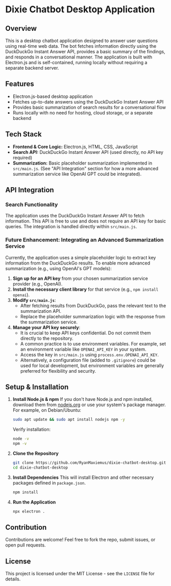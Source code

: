 # Dixie Chatbot Desktop Application

## Overview

This is a desktop chatbot application designed to answer user questions using real-time web data. The bot fetches information directly using the DuckDuckGo Instant Answer API, provides a basic summary of the findings, and responds in a conversational manner. The application is built with Electron.js and is self-contained, running locally without requiring a separate backend server.

## Features

- Electron.js-based desktop application
- Fetches up-to-date answers using the DuckDuckGo Instant Answer API
- Provides basic summarization of search results for a conversational flow
- Runs locally with no need for hosting, cloud storage, or a separate backend

## Tech Stack

- **Frontend & Core Logic:** Electron.js, HTML, CSS, JavaScript
- **Search API:** DuckDuckGo Instant Answer API (used directly, no API key required)
- **Summarization:** Basic placeholder summarization implemented in `src/main.js`. (See "API Integration" section for how a more advanced summarization service like OpenAI GPT could be integrated).

## API Integration

### Search Functionality
The application uses the DuckDuckGo Instant Answer API to fetch information. This API is free to use and does not require an API key for basic queries. The integration is handled directly within `src/main.js`.

### Future Enhancement: Integrating an Advanced Summarization Service
Currently, the application uses a simple placeholder logic to extract key information from the DuckDuckGo results. To enable more advanced summarization (e.g., using OpenAI's GPT models):

1.  **Sign up for an API key** from your chosen summarization service provider (e.g., OpenAI).
2.  **Install the necessary client library** for that service (e.g., `npm install openai`).
3.  **Modify `src/main.js`**:
    *   After fetching results from DuckDuckGo, pass the relevant text to the summarization API.
    *   Replace the placeholder summarization logic with the response from the summarization service.
4.  **Manage your API key securely**:
    *   It is crucial to keep API keys confidential. Do not commit them directly to the repository.
    *   A common practice is to use environment variables. For example, set an environment variable like `OPENAI_API_KEY` in your system.
    *   Access the key in `src/main.js` using `process.env.OPENAI_API_KEY`.
    *   Alternatively, a configuration file (added to `.gitignore`) could be used for local development, but environment variables are generally preferred for flexibility and security.

## Setup & Installation

1.  **Install Node.js & npm**
    If you don't have Node.js and npm installed, download them from [nodejs.org](https://nodejs.org/) or use your system's package manager. For example, on Debian/Ubuntu:
    ```sh
    sudo apt update && sudo apt install nodejs npm -y
    ```
    Verify installation:
    ```sh
    node -v
    npm -v
    ```

2.  **Clone the Repository**
    ```sh
    git clone https://github.com/RyanMaxiemus/dixie-chatbot-desktop.git
    cd dixie-chatbot-desktop
    ```

3.  **Install Dependencies**
    This will install Electron and other necessary packages defined in `package.json`.
    ```sh
    npm install
    ```

4.  **Run the Application**
    ```sh
    npx electron .
    ```

## Contribution

Contributions are welcome! Feel free to fork the repo, submit issues, or open pull requests.

## License

This project is licensed under the MIT License - see the `LICENSE` file for details.
